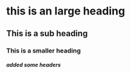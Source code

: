 # this is an large heading 
## This is a sub heading 
### This is a smaller heading








##### added some  headers
